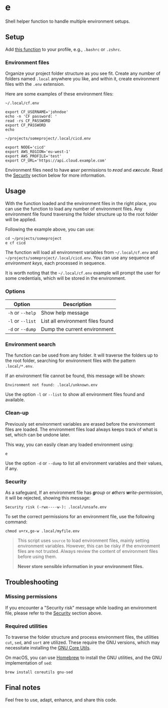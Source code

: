 # e

Shell helper function to handle multiple environment setups.

## Setup

Add [this function](e-function.sh) to your profile, e.g., `.bashrc` or `.zshrc`.

### Environment files

Organize your project folder structure as you see fit. Create any number of folders named `.local` anywhere you like,
and within it, create environment files with the `.env` extension.

Here are some examples of these environment files:

`~/.local/cf.env`

```shell
export CF_USERNAME='johndoe'
echo -n 'CF password: '
read -rs CF_PASSWORD
export CF_PASSWORD
echo
```

`~/projects/someproject/.local/cicd.env`

```shell
export NODE='cicd'
export AWS_REGION='eu-west-1'
export AWS_PROFILE='test'
export CF_URL='https://api.cloud.example.com'
```

Environment files need to have _**u**ser_ permissions to _**r**ead_ and _e**x**ecute_. Read the [Security](#Security)
section below for more information.

## Usage

With the function loaded and the environment files in the right place, you can use the function to load any number of
environment files. Any environment file found traversing the folder structure up to the root folder will be applied.

Following the example above, you can use:

```shell
cd ~/projects/someproject
e cf cicd
```

The function will load all environment variables from `~/.local/cf.env` and `~/projects/someproject/.local/cicd.env`.
You can use any sequence of _environment keys_, each processed in sequence.

It is worth noting that the `~/.local/cf.env` example will prompt the user for some credentials, which will be stored in
the environment.

### Options

| Option           | Description                      |
|------------------|----------------------------------|
| `-h` or `--help` | Show help message                |
| `-l` or `--list` | List all environment files found |
| `-d` or `--dump` | Dump the current environment     |

### Environment search

The function can be used from any folder. It will traverse the folders up to the root folder, searching for environment
files with the pattern `.local/*.env`.

If an environment file cannot be found, this message will be shown:

```
Environment not found: .local/unknown.env
```

Use the option `-l` or `--list` to show all environment files found and available.

### Clean-up

Previously set environment variables are erased before the environment files are loaded. The environment files load
always keeps track of what is set, which can be undone later.

This way, you can easily clean any loaded environment using:

```shell
e
```

Use the option `-d` or `--dump` to list all environment variables and their values, if any.

### Security

As a safeguard, If an environment file has _**g**roup_ or _**o**thers_ _**w**rite-permission_, it will be rejected,
showing this message:

```
Security risk (-rwx----w-): .local/unsafe.env
```

To set the correct permissions for an environment file, use the following command:

```shell
chmod u+rx,go-w .local/myfile.env
```

> This script uses `source` to load environment files, mainly setting environment variables. However, this can be risky
> if the environment files are not trusted. Always review the content of environment files before using them.
>
> **Never store sensible information in your environment files.**

## Troubleshooting

### Missing permissions

If you encounter a "Security risk" message while loading an environment file, please refer to the [Security](#Security)
section above.

### Required utilities

To traverse the folder structure and process environment files, the utilities `cut`, `sed`, and `sort` are utilized.
These require the GNU versions, which may necessitate installing
the [GNU Core Utils](https://www.gnu.org/software/coreutils/).

On macOS, you can use [Homebrew](https://brew.sh/) to install the GNU utilities, and the GNU implementation of `sed`:

```shell
brew install coreutils gnu-sed
```

## Final notes

Feel free to use, adapt, enhance, and share this code.
